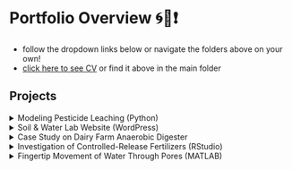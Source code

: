 # Portfolio Overview 🌀🤠❗️

* follow the dropdown links below or navigate the folders above on your own!
* [click here to see CV](https://github.com/izguenther6/Portfolio/blob/main/CV%20-%20Isaiah%20Guenther.pdf) or find it above in the main folder

## Projects

<details>
<summary>Modeling Pesticide Leaching (Python)</summary>

* Collaborative project for Cornell Soil & Water Lab and NYS Department of Environmental Conservation
* Building a hydrogeological model and XGBoost binary classifer model to predict whether or not pesticides will leach
* [read more](https://github.com/izguenther6/Portfolio/tree/main/1%29%20Cornell%20Soil%20and%20Water%20Lab%2C%20Oct.%202022%20-%20Present/Predicting%20Pesticide%20Contamination%20in%20New%20York%20Aquifers)

</details>

<details>
<summary>Soil & Water Lab Website (WordPress)</summary>

* Built and maintained lab website: https://soilandwaterlab.cornell.edu/

</details>

<details>
<summary>Case Study on Dairy Farm Anaerobic Digester</summary>

* Research project with Cornell PRO-DAIRY
* Co-authored report on a dairy farm's anaerobic digester renovation process
* [read more](https://github.com/izguenther6/Portfolio/tree/main/2%29%20Cornell%20PRO-DAIRY%2C%20Jan.%202024%20-%20Present%20/Wagner%20Farms%20Case%20Study)

</details>

<details>
<summary>Investigation of Controlled-Release Fertilizers (RStudio) </summary>

* Internship project with Costa Farms in Miami, FL
* Performed experimental study on the efficacy of different controlled-release fertilizers
* [read more](https://github.com/izguenther6/Portfolio/tree/main/3%29%20Costa%20Farms%20-%20Summer%202023)

</details>

<details>
<summary>Fingertip Movement of Water Through Pores (MATLAB) </summary>

* Mini-project with Cornell Soil & Water Lab
* Wrote code to track moving water fingertip in video using color analysis
* [read more](https://github.com/izguenther6/Portfolio/tree/main/1-Cornell%20Soil%20and%20Water%20Lab%2C%20Oct.%202022%20-%20May%202025/Unstable%20Finger%20Flow)

<details>
<summary>Vacuum Drying of Grapes to Raisin (COMSOL)</summary>

* Class project for BEE 4630: Digital Food Engineering
* Created COMSOL simulation of how a grape is vacuum dried to a raisin
* [read more](https://github.com/izguenther6/Portfolio/tree/main/4%29%20BEE%204630%20-%20Digital%20Food%20Engineering%2C%20Spring%202023)

</details>

## Other Documents
* [CV](https://github.com/izguenther6/Portfolio/blob/main/CV%20-%20Isaiah%20Guenther.pdf)
* [Unofficial Transcript](https://github.com/izguenther6/Portfolio/blob/main/Unofficial%20Transcript%20-%20Isaiah%20Guenther.pdf)
